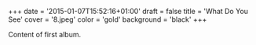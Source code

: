 +++
date = '2015-01-07T15:52:16+01:00'
draft = false
title = 'What Do You See'
cover = '8.jpeg'
color = 'gold'
background = 'black'
+++

Content of first album.
